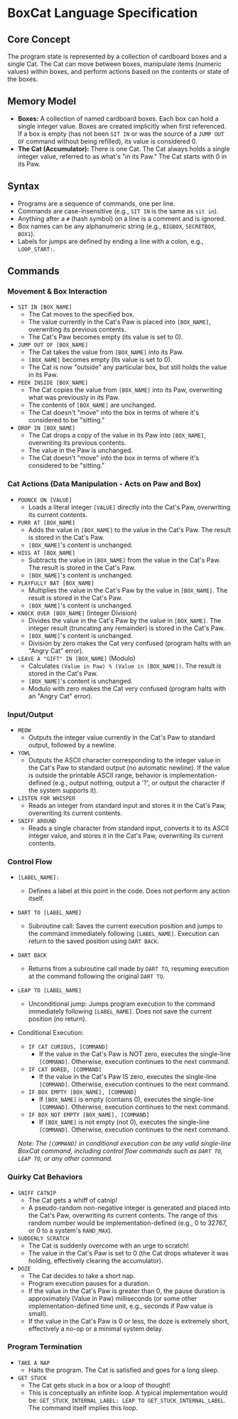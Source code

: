 # BoxCat Language Specification

## Core Concept

The program state is represented by a collection of cardboard boxes and a single Cat. The Cat can move between boxes, manipulate items (numeric values) within boxes, and perform actions based on the contents or state of the boxes.

## Memory Model

- **Boxes:** A collection of named cardboard boxes. Each box can hold a single integer value. Boxes are created implicitly when first referenced. If a box is empty (has not been `SIT IN` or was the source of a `JUMP OUT OF` command without being refilled), its value is considered 0.
- **The Cat (Accumulator):** There is one Cat. The Cat always holds a single integer value, referred to as what's "in its Paw." The Cat starts with 0 in its Paw.

## Syntax

- Programs are a sequence of commands, one per line.
- Commands are case-insensitive (e.g., `SIT IN` is the same as `sit in`).
- Anything after a `#` (hash symbol) on a line is a comment and is ignored.
- Box names can be any alphanumeric string (e.g., `BIGBOX`, `SECRETBOX`, `BOX1`).
- Labels for jumps are defined by ending a line with a colon, e.g., `LOOP_START:`.

## Commands

### Movement & Box Interaction

- `SIT IN [BOX_NAME]`
  - The Cat moves to the specified box.
  - The value currently in the Cat's Paw is placed into `[BOX_NAME]`, overwriting its previous contents.
  - The Cat's Paw becomes empty (its value is set to 0).
- `JUMP OUT OF [BOX_NAME]`
  - The Cat takes the value from `[BOX_NAME]` into its Paw.
  - `[BOX_NAME]` becomes empty (its value is set to 0).
  - The Cat is now "outside" any particular box, but still holds the value in its Paw.
- `PEEK INSIDE [BOX_NAME]`
  - The Cat copies the value from `[BOX_NAME]` into its Paw, overwriting what was previously in its Paw.
  - The contents of `[BOX_NAME]` are unchanged.
  - The Cat doesn't "move" into the box in terms of where it's considered to be "sitting."
- `DROP IN [BOX_NAME]`
  - The Cat drops a copy of the value in its Paw into `[BOX_NAME]`, overwriting its previous contents.
  - The value in the Paw is unchanged.
  - The Cat doesn't "move" into the box in terms of where it's considered to be "sitting."

### Cat Actions (Data Manipulation - Acts on Paw and Box)

- `POUNCE ON [VALUE]`
  - Loads a literal integer `[VALUE]` directly into the Cat's Paw, overwriting its current contents.
- `PURR AT [BOX_NAME]`
  - Adds the value in `[BOX_NAME]` to the value in the Cat's Paw. The result is stored in the Cat's Paw.
  - `[BOX_NAME]`'s content is unchanged.
- `HISS AT [BOX_NAME]`
  - Subtracts the value in `[BOX_NAME]` from the value in the Cat's Paw. The result is stored in the Cat's Paw.
  - `[BOX_NAME]`'s content is unchanged.
- `PLAYFULLY BAT [BOX_NAME]`
  - Multiplies the value in the Cat's Paw by the value in `[BOX_NAME]`. The result is stored in the Cat's Paw.
  - `[BOX_NAME]`'s content is unchanged.
- `KNOCK OVER [BOX_NAME]` (Integer Division)
  - Divides the value in the Cat's Paw by the value in `[BOX_NAME]`. The integer result (truncating any remainder) is stored in the Cat's Paw.
  - `[BOX_NAME]`'s content is unchanged.
  - Division by zero makes the Cat very confused (program halts with an "Angry Cat" error).
- `LEAVE A "GIFT" IN [BOX_NAME]` (Modulo)
  - Calculates `(Value in Paw) % (Value in [BOX_NAME])`. The result is stored in the Cat's Paw.
  - `[BOX_NAME]`'s content is unchanged.
  - Modulo with zero makes the Cat very confused (program halts with an "Angry Cat" error).

### Input/Output

- `MEOW`
  - Outputs the integer value currently in the Cat's Paw to standard output, followed by a newline.
- `YOWL`
  - Outputs the ASCII character corresponding to the integer value in the Cat's Paw to standard output (no automatic newline). If the value is outside the printable ASCII range, behavior is implementation-defined (e.g., output nothing, output a '?', or output the character if the system supports it).
- `LISTEN FOR WHISPER`
  - Reads an integer from standard input and stores it in the Cat's Paw, overwriting its current contents.
- `SNIFF AROUND`
  - Reads a single character from standard input, converts it to its ASCII integer value, and stores it in the Cat's Paw, overwriting its current contents.

### Control Flow

- `[LABEL_NAME]:`
  - Defines a label at this point in the code. Does not perform any action itself.
- `DART TO [LABEL_NAME]`
  - Subroutine call: Saves the current execution position and jumps to the command immediately following `[LABEL_NAME]`. Execution can return to the saved position using `DART BACK`.
- `DART BACK`
  - Returns from a subroutine call made by `DART TO`, resuming execution at the command following the original `DART TO`.
- `LEAP TO [LABEL_NAME]`
  - Unconditional jump: Jumps program execution to the command immediately following `[LABEL_NAME]`. Does not save the current position (no return).
- Conditional Execution:

  - `IF CAT CURIOUS, [COMMAND]`
    - If the value in the Cat's Paw is NOT zero, executes the single-line `[COMMAND]`. Otherwise, execution continues to the next command.
  - `IF CAT BORED, [COMMAND]`
    - If the value in the Cat's Paw IS zero, executes the single-line `[COMMAND]`. Otherwise, execution continues to the next command.
  - `IF BOX EMPTY [BOX_NAME], [COMMAND]`
    - If `[BOX_NAME]` is empty (contains 0), executes the single-line `[COMMAND]`. Otherwise, execution continues to the next command.
  - `IF BOX NOT EMPTY [BOX_NAME], [COMMAND]`
    - If `[BOX_NAME]` is not empty (not 0), executes the single-line `[COMMAND]`. Otherwise, execution continues to the next command.

  _Note: The `[COMMAND]` in conditional execution can be any valid single-line BoxCat command, including control flow commands such as `DART TO`, `LEAP TO`, or any other command._

### Quirky Cat Behaviors

- `SNIFF CATNIP`
  - The Cat gets a whiff of catnip!
  - A pseudo-random non-negative integer is generated and placed into the Cat's Paw, overwriting its current contents. The range of this random number would be implementation-defined (e.g., 0 to 32767, or 0 to a system's `RAND_MAX`).
- `SUDDENLY SCRATCH`
  - The Cat is suddenly overcome with an urge to scratch!
  - The value in the Cat's Paw is set to 0 (the Cat drops whatever it was holding, effectively clearing the accumulator).
- `DOZE`
  - The Cat decides to take a short nap.
  - Program execution pauses for a duration.
  - If the value in the Cat's Paw is greater than 0, the pause duration is approximately (Value in Paw) milliseconds (or some other implementation-defined time unit, e.g., seconds if Paw value is small).
  - If the value in the Cat's Paw is 0 or less, the doze is extremely short, effectively a no-op or a minimal system delay.

### Program Termination

- `TAKE A NAP`
  - Halts the program. The Cat is satisfied and goes for a long sleep.
- `GET STUCK`
  - The Cat gets stuck in a box or a loop of thought!
  - This is conceptually an infinite loop. A typical implementation would be: `GET_STUCK_INTERNAL_LABEL: LEAP TO GET_STUCK_INTERNAL_LABEL`. The command itself implies this loop.
